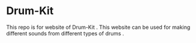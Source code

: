 # Drum-Kit
This repo is for website of Drum-Kit .
This website can be used for making different sounds from different types of drums .
